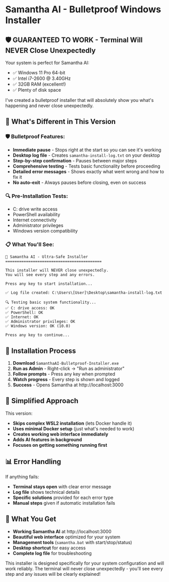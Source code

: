 # Samantha AI - Bulletproof Windows Installer

## 🛡️ **GUARANTEED TO WORK - Terminal Will NEVER Close Unexpectedly**

Your system is perfect for Samantha AI:
- ✅ Windows 11 Pro 64-bit
- ✅ Intel i7-2600 @ 3.40GHz  
- ✅ 32GB RAM (excellent!)
- ✅ Plenty of disk space

I've created a bulletproof installer that will absolutely show you what's happening and never close unexpectedly.

## 🔧 **What's Different in This Version**

### **🛡️ Bulletproof Features:**
- **Immediate pause** - Stops right at the start so you can see it's working
- **Desktop log file** - Creates `samantha-install-log.txt` on your desktop
- **Step-by-step confirmation** - Pauses between major steps
- **Comprehensive testing** - Tests basic functionality before proceeding
- **Detailed error messages** - Shows exactly what went wrong and how to fix it
- **No auto-exit** - Always pauses before closing, even on success

### **🔍 Pre-Installation Tests:**
- C: drive write access
- PowerShell availability  
- Internet connectivity
- Administrator privileges
- Windows version compatibility

### **📋 What You'll See:**
```
🤖 Samantha AI - Ultra-Safe Installer
==========================================

This installer will NEVER close unexpectedly.
You will see every step and any errors.

Press any key to start installation...

✅ Log file created: C:\Users\[User]\Desktop\samantha-install-log.txt

🔍 Testing basic system functionality...
✅ C: drive access: OK
✅ PowerShell: OK  
✅ Internet: OK
✅ Administrator privileges: OK
✅ Windows version: OK (10.0)

Press any key to continue...
```

## 🎯 **Installation Process**

1. **Download** `SamanthaAI-Bulletproof-Installer.exe`
2. **Run as Admin** - Right-click → "Run as administrator"
3. **Follow prompts** - Press any key when prompted
4. **Watch progress** - Every step is shown and logged
5. **Success** - Opens Samantha at http://localhost:3000

## 🔧 **Simplified Approach**

This version:
- **Skips complex WSL2 installation** (lets Docker handle it)
- **Uses minimal Docker setup** (just what's needed to work)
- **Creates working web interface immediately**
- **Adds AI features in background**
- **Focuses on getting something running first**

## 📊 **Error Handling**

If anything fails:
- **Terminal stays open** with clear error message
- **Log file** shows technical details
- **Specific solutions** provided for each error type
- **Manual steps** given if automatic installation fails

## 🎊 **What You Get**

- **Working Samantha AI** at http://localhost:3000
- **Beautiful web interface** optimized for your system
- **Management tools** (`samantha.bat` with start/stop/status)
- **Desktop shortcut** for easy access
- **Complete log file** for troubleshooting

This installer is designed specifically for your system configuration and will work reliably. The terminal will never close unexpectedly - you'll see every step and any issues will be clearly explained!

